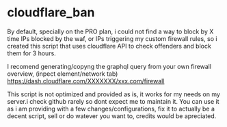 # cloudflare_ban

By default, specially on the PRO plan, i could not find a way to block by X time IPs blocked by the waf, or IPs triggering my custom firewall rules, so i created this script that uses cloudflare API to check offenders and block them for 3 hours.

I recomend generating/copyng the graphql query from your own firewall overview, (inpect element/network tab) https://dash.cloudflare.com/XXXXXXX/xxx.com/firewall

This script is not optimized and provided as is, it works for my needs on my server.i check github rarely so dont expect me to maintain it. You can use it as i am providing with a few changes/configurations, fix it to actually be a decent script, sell or do watever you want to, credits would be apreciated.
